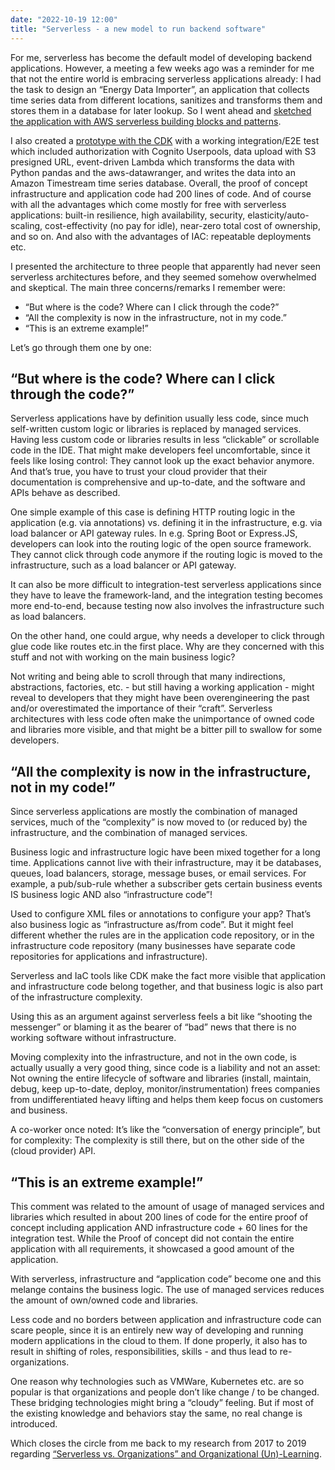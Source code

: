 ```yaml
---
date: "2022-10-19 12:00"
title: "Serverless - a new model to run backend software"
---
```


For me, serverless has become the default model of developing backend applications.
However, a meeting a few weeks ago was a reminder for me that not the entire world is embracing serverless applications already: I had the task to design an “Energy Data Importer”, an application that collects time series data from different locations, sanitizes and transforms them and stores them in a database for later lookup. So I went ahead and [sketched the application with AWS serverless building blocks and patterns](https://github.com/s0enke/serverless-aws-timeseries-injector-query-architecture/).

I also created a [prototype with the CDK](https://github.com/s0enke/serverless-aws-timeseries-injector-query-architecture/) with a working integration/E2E test which included authorization with Cognito Userpools, data upload with S3 presigned URL, event-driven Lambda which transforms the data with Python pandas and the aws-datawranger, and writes the data into an Amazon Timestream time series database. Overall, the proof of concept infrastructure and application code had 200 lines of code. And of course with all the advantages which come mostly for free with serverless applications: built-in resilience, high availability, security, elasticity/auto-scaling, cost-effectivity (no pay for idle), near-zero total cost of ownership, and so on. And also with the advantages of IAC: repeatable deployments etc.

I presented the architecture to three people that apparently had never seen serverless architectures before, and they seemed somehow overwhelmed and skeptical. The main three concerns/remarks I remember were:

- “But where is the code? Where can I click through the code?”
- “All the complexity is now in the infrastructure, not in my code.”
- “This is an extreme example!”

Let’s go through them one by one:

## “But where is the code? Where can I click through the code?”

Serverless applications have by definition usually less code, since much self-written custom logic or libraries is replaced by managed services. Having less custom code or libraries results in less “clickable” or scrollable code in the IDE. That might make developers feel uncomfortable, since it feels like losing control: They cannot look up the exact behavior anymore. And that’s true, you have to trust your cloud provider that their documentation is comprehensive and up-to-date, and the software and APIs behave as described.

One simple example of this case is defining HTTP routing logic in the application (e.g. via annotations) vs. defining it in the infrastructure, e.g. via load balancer or API gateway rules. In e.g. Spring Boot or Express.JS, developers can look into the routing logic of the open source framework. They cannot click through code anymore if the routing logic is moved to the infrastructure, such as a load balancer or API gateway.

It can also be more difficult to integration-test serverless applications since they have to leave the framework-land, and the integration testing becomes more end-to-end, because testing now also involves the infrastructure such as load balancers.

On the other hand, one could argue, why needs a developer to click through glue code like routes etc.in the first place. Why are they concerned with this stuff and not with working on the main business logic?

Not writing and being able to scroll through that many indirections, abstractions, factories, etc.  - but still having a working application - might reveal to developers that they might have been overengineering the past and/or overestimated the importance of their “craft”. Serverless architectures with less code often make the unimportance of owned code and libraries more visible, and that might be a bitter pill to swallow for some developers.

## “All the complexity is now in the infrastructure, not in my code!”

Since serverless applications are mostly the combination of managed services, much of the “complexity” is now moved to (or reduced by) the infrastructure, and the combination of managed services.

Business logic and infrastructure logic have been mixed together for a long time.
Applications cannot live with their infrastructure, may it be databases, queues, load balancers, storage, message buses, or email services. For example, a pub/sub-rule whether a subscriber gets certain business events IS business logic AND also “infrastructure code”!

Used to configure XML files or annotations to configure your app? That’s also business logic as “infrastructure as/from code”. But it might feel different whether the rules are in the application code repository, or in the infrastructure code repository (many businesses have separate code repositories for applications and infrastructure).

Serverless and IaC tools like CDK make the fact more visible that application and infrastructure code belong together, and that business logic is also part of the infrastructure complexity.

Using this as an argument against serverless feels a bit like “shooting the messenger” or blaming it as the bearer of “bad” news that there is no working software without infrastructure.

Moving complexity into the infrastructure, and not in the own code, is actually usually a very good thing, since code is a liability and not an asset: Not owning the entire lifecycle of software and libraries (install, maintain, debug, keep up-to-date, deploy, monitor/instrumentation) frees companies from undifferentiated heavy lifting and helps them keep focus on customers and business.

A co-worker once noted: It’s like the “conversation of energy principle”, but for complexity: The complexity is still there, but on the other side of the (cloud provider) API.

## “This is an extreme example!”

This comment was related to the amount of usage of managed services and libraries which resulted in about 200 lines of code for the entire proof of concept including application AND infrastructure code + 60 lines for the integration test. While the Proof of concept did not contain the entire application with all requirements, it showcased a good amount of the application.

With serverless, infrastructure and “application code” become one and this melange contains the business logic. The use of managed services reduces the amount of own/owned code and libraries.

Less code and no borders between application and infrastructure code can scare people, since it is an entirely new way of developing and running modern applications in the cloud to them. If done properly, it also has to result in shifting of roles, responsibilities, skills - and thus lead to re-organizations.

One reason why technologies such as VMWare, Kubernetes etc. are so popular is that organizations and people don’t like change / to be changed. These bridging technologies might bring a “cloudy” feeling. But if most of the existing knowledge and behaviors stay the same, no real change is introduced.

Which closes the circle from me back to my research from 2017 to 2019 regarding [“Serverless vs. Organizations” and Organizational (Un)-Learning](https://www.slideshare.net/AWSAktuell/serverless-vs-developers-the-real-crash).

